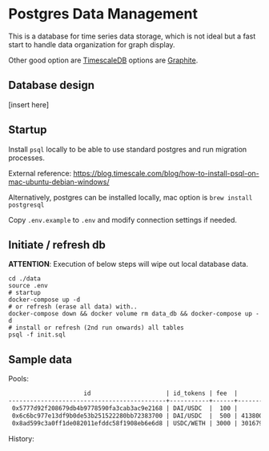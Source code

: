 # Postgres Data Management

This is a database for time series data storage, which is not ideal but a fast start to handle data organization for graph display.

Other good option are [TimescaleDB](https://www.timescale.com/) options are [Graphite](https://graphiteapp.org/).

## Database design

[insert here]

## Startup

Install `psql` locally to be able to use standard postgres and run migration processes.

External reference: <https://blog.timescale.com/blog/how-to-install-psql-on-mac-ubuntu-debian-windows/>

Alternatively, postgres can be installed locally, mac option is `brew install postgresql`

Copy `.env.example` to `.env` and modify connection settings if needed.

## Initiate / refresh db

**ATTENTION**: Execution of below steps will wipe out local database data.

```shell
cd ./data
source .env
# startup
docker-compose up -d
# or refresh (erase all data) with..
docker-compose down && docker volume rm data_db && docker-compose up -d
# install or refresh (2nd run onwards) all tables
psql -f init.sql
```

## Sample data

Pools:

```txt
                     id                     | id_tokens | fee  |           current_tvl_usd           | current_tick |                 token0_id                  | token0_symbol |  token0_name   |                 token1_id                  | token1_symbol |  token1_name  |          created_at
--------------------------------------------+-----------+------+-------------------------------------+--------------+--------------------------------------------+---------------+----------------+--------------------------------------------+---------------+---------------+-------------------------------
 0x5777d92f208679db4b9778590fa3cab3ac9e2168 | DAI/USDC  |  100 |        883742013.163731011259337721 | -276324      | 0x6b175474e89094c44da98b954eedeac495271d0f | DAI           | Dai Stablecoin | 0xa0b86991c6218b36c1d19d4a2e9eb0ce3606eb48 | USDC          | USD Coin      | 2022-09-15 13:21:44.748848+00
 0x6c6bc977e13df9b0de53b251522280bb72383700 | DAI/USDC  |  500 | 413800368.0112416710854421080940297 | -276325      | 0x6b175474e89094c44da98b954eedeac495271d0f | DAI           | Dai Stablecoin | 0xa0b86991c6218b36c1d19d4a2e9eb0ce3606eb48 | USDC          | USD Coin      | 2022-09-15 13:21:44.753394+00
 0x8ad599c3a0ff1de082011efddc58f1908eb6e6d8 | USDC/WETH | 3000 | 301679905.5800094651936380854499185 | 202629       | 0xa0b86991c6218b36c1d19d4a2e9eb0ce3606eb48 | USDC          | USD Coin       | 0xc02aaa39b223fe8d0a0e5c4f27ead9083c756cc2 | WETH          | Wrapped Ether | 2022-09-15 13:21:44.759311+00
```

History:

```txt

```
